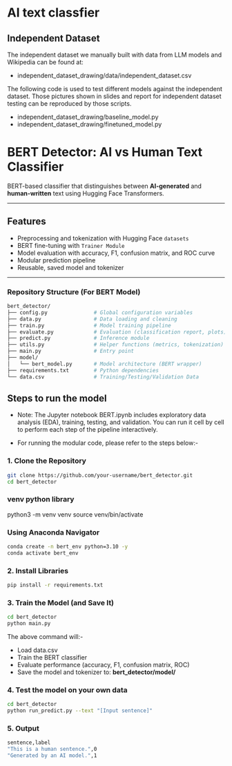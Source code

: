 # AI text classfier

## Independent Dataset 

The independent dataset we manually built with data from LLM models and Wikipedia can be found at:

- independent_dataset_drawing/data/independent_dataset.csv

The following code is used to test different models against the independent dataset. Those pictures shown in slides and report for independent dataset testing can be reproduced by those scripts.

- independent_dataset_drawing/baseline_model.py
- independent_dataset_drawing/finetuned_model.py


## 



# BERT Detector: AI vs Human Text Classifier

BERT-based classifier that distinguishes between **AI-generated** and **human-written** text using Hugging Face Transformers.

---

## Features

- Preprocessing and tokenization with Hugging Face `datasets`  
- BERT fine-tuning with `Trainer Module`  
- Model evaluation with accuracy, F1, confusion matrix, and ROC curve  
- Modular prediction pipeline  
- Reusable, saved model and tokenizer  

---

### Repository Structure (For BERT Model)

```bash
bert_detector/
├── config.py               # Global configuration variables
├── data.py                 # Data loading and cleaning
├── train.py                # Model training pipeline
├── evaluate.py             # Evaluation (classification report, plots)
├── predict.py              # Inference module
├── utils.py                # Helper functions (metrics, tokenization)
├── main.py                 # Entry point
├── model/
│   └── bert_model.py       # Model architecture (BERT wrapper)
├── requirements.txt        # Python dependencies
└── data.csv                # Training/Testing/Validation Data
```

## Steps to run the model

- Note: The Jupyter notebook BERT.ipynb includes exploratory data analysis (EDA), training, testing, and validation. You can run it cell by cell to perform each step of the pipeline interactively.

- For running the modular code, please refer to the steps below:-
### 1. Clone the Repository

```bash
git clone https://github.com/your-username/bert_detector.git
cd bert_detector
```

### venv python library
python3 -m venv venv
source venv/bin/activate

### Using Anaconda Navigator
```bash
conda create -n bert_env python=3.10 -y
conda activate bert_env
```
### 2. Install Libraries
```bash
pip install -r requirements.txt
```



### 3. Train the Model (and Save It)

```bash
cd bert_detector
python main.py

```
The above command will:-

- Load data.csv
- Train the BERT classifier
- Evaluate performance (accuracy, F1, confusion matrix, ROC)
- Save the model and tokenizer to: **bert_detector/model/**

### 4. Test the model on your own data
```bash
cd bert_detector
python run_predict.py --text "[Input sentence]"

```


### 5. Output 
```bash
sentence,label
"This is a human sentence.",0
"Generated by an AI model.",1
```